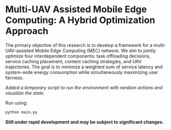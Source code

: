 # Multi-UAV Assisted Mobile Edge Computing: A Hybrid Optimization Approach

The primary objective of this research is to develop a framework for a multi-UAV-assisted Mobile Edge Computing (MEC) network. We aim to jointly optimize four interdependent components: task offloading decisions, service caching placement, content caching strategies, and UAV trajectories. The goal is to minimize a weighted sum of service latency and system-wide energy consumption while simultaneously maximizing user fairness.

*Added a temporary script to run the environment with random actions and visualize the state.*

Run using:

```bash
python main.py
```

**Still under rapid development and may be subject to significant changes.**
